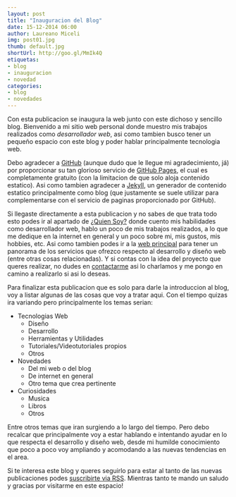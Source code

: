 ```yaml
---
layout: post
title: "Inauguracion del Blog"
date: 15-12-2014 06:00
author: Laureano Miceli
img: post01.jpg
thumb: default.jpg
shortUrl: http://goo.gl/MmIk4Q
etiquetas:
- blog
- inauguracion
- novedad
categories:
- blog
- novedades
---
```


Con esta publicacion se inaugura la web junto con este dichoso y sencillo blog. Bienvenido a mi sitio web personal donde muestro mis trabajos realizados como _desarrollador web_, asi como tambien busco tener un pequeño espacio con este blog y poder hablar principalmente tecnologia web.

Debo agradecer a [GitHub][1] (aunque dudo que le llegue mi agradecimiento, já) por proporcionar su tan glorioso servicio de [GitHub Pages][2], el cual es completamente gratuito (con la limitacion de que solo aloja contenido estatico). Asi como tambien agradecer a [Jekyll][3], un generador de contenido estatico principalmente como blog (que justamente se suele utilizar para complementarse con el servicio de paginas proporcionado por GitHub). <!--more-->

Si llegaste directamente a esta publicacion y no sabes de que trata todo esto podes ir al apartado de [¿Quien Soy?][4] donde cuento mis habilidades como desarrollador web, hablo un poco de mis trabajos realizados, a lo que me dedique en la internet en general y un poco sobre mi, mis gustos, mis hobbies, etc. Asi como tambien podes ir a la [web principal][5] para tener un panorama de los servicios que ofrezco respecto al desarrollo y diseño web (entre otras cosas relacionadas). Y si contas con la idea del proyecto que queres realizar, no dudes en [contactarme][6] asi lo charlamos y me pongo en camino a realizarlo si asi lo deseas.

Para finalizar esta publicacion que es solo para darle la introduccion al blog, voy a listar algunas de las cosas que voy a tratar aqui. Con el tiempo quizas ira variando pero principalmente los temas serian:

- Tecnologias Web
    - Diseño
    - Desarrollo
    - Herramientas y Utilidades
    - Tutoriales/Videotutoriales propios
    - Otros
- Novedades
    - Del mi web o del blog
    - De internet en general
    - Otro tema que crea pertinente
- Curiosidades
    - Musica
    - Libros
    - Otros

Entre otros temas que iran surgiendo a lo largo del tiempo. Pero debo recalcar que principalmente voy a estar hablando e intentando ayudar en lo que respecta el desarrollo y diseño web, desde mi humilde conocimiento que poco a poco voy ampliando y acomodando a las nuevas tendencias en el area. 

Si te interesa este blog y queres seguirlo para estar al tanto de las nuevas publicaciones podes [suscribirte via RSS][7]. Mientras tanto te mando un saludo y gracias por visitarme en este espacio!

[1]: https://pages.github.com
[2]: https://github.com
[3]: http://jekyllrb.com
[4]: /about/
[5]: /
[6]: /contact/
[7]: http://feeds.feedburner.com/LaureanoMiceli